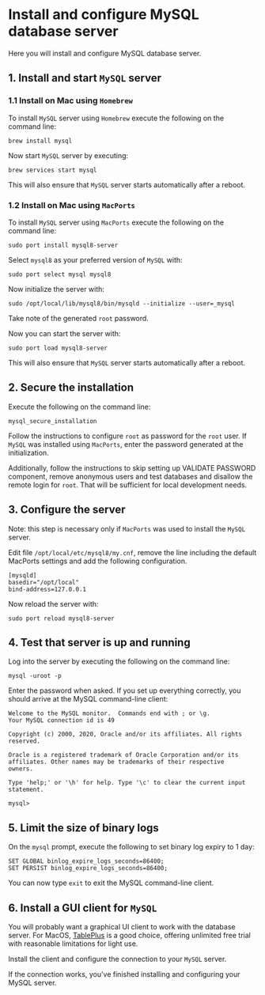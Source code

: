 # Install and configure MySQL database server

Here you will install and configure MySQL database server.

## 1. Install and start `MySQL` server

### 1.1 Install on Mac using `Homebrew`

To install `MySQL` server using `Homebrew` execute the following on the command
line:

```console
brew install mysql
```

Now start `MySQL` server by executing:

```console
brew services start mysql
```

This will also ensure that `MySQL` server starts automatically after a reboot.

### 1.2 Install on Mac using `MacPorts`

To install `MySQL` server using `MacPorts` execute the following on the command
line:

```console
sudo port install mysql8-server
```

Select `mysql8` as your preferred version of `MySQL` with:

```console
sudo port select mysql mysql8
```

Now initialize the server with:

```console
sudo /opt/local/lib/mysql8/bin/mysqld --initialize --user=_mysql
```

Take note of the generated `root` password.

Now you can start the server with:

```console
sudo port load mysql8-server
```

This will also ensure that `MySQL` server starts automatically after a reboot.

## 2. Secure the installation

Execute the following on the command line:

```console
mysql_secure_installation
```

Follow the instructions to configure `root` as password for the `root` user. If
`MySQL` was installed using `MacPorts`, enter the password generated at the
initialization.

Additionally, follow the instructions to skip setting up VALIDATE PASSWORD
component, remove anonymous users and test databases and disallow the remote
login for `root`. That will be sufficient for local development needs.

## 3. Configure the server

Note: this step is necessary only if `MacPorts` was used to install the `MySQL`
server.

Edit file `/opt/local/etc/mysql8/my.cnf`, remove the line including the default
MacPorts settings and add the following configuration.

```dosini
[mysqld]
basedir="/opt/local"
bind-address=127.0.0.1
```

Now reload the server with:

```console
sudo port reload mysql8-server
```

## 4. Test that server is up and running

Log into the server by executing the following on the command line:

```console
mysql -uroot -p
```

Enter the password when asked. If you set up everything correctly, you should
arrive at the MySQL command-line client:

```text
Welcome to the MySQL monitor.  Commands end with ; or \g.
Your MySQL connection id is 49

Copyright (c) 2000, 2020, Oracle and/or its affiliates. All rights reserved.

Oracle is a registered trademark of Oracle Corporation and/or its
affiliates. Other names may be trademarks of their respective
owners.

Type 'help;' or '\h' for help. Type '\c' to clear the current input statement.

mysql>
```

## 5. Limit the size of binary logs

On the `mysql` prompt, execute the following to set binary log expiry to 1 day:

```console
SET GLOBAL binlog_expire_logs_seconds=86400;
SET PERSIST binlog_expire_logs_seconds=86400;
```

You can now type `exit` to exit the MySQL command-line client.

## 6. Install a GUI client for `MySQL`

You will probably want a graphical UI client to work with the database server.
For MacOS, [TablePlus](https://tableplus.com/) is a good choice, offering
unlimited free trial with reasonable limitations for light use.

Install the client and configure the connection to your `MySQL` server.

If the connection works, you've finished installing and configuring your MySQL
server.
